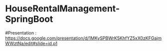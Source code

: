 # HouseRentalManagement-SpringBoot

#Presentation : 
https://docs.google.com/presentation/d/1MKySPBWrK5KhfYZ5xX0zKFGajmWWztNa/edit#slide=id.p1
